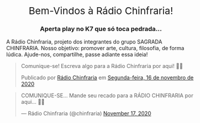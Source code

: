
<div style="font-size:26px;font-style:bold;text-align:center">        
Bem-Vindos à Rádio Chinfraria!
</div>  
<p></p>
<center>

<!-- BEGINS: AUTO-GENERATED MUSES RADIO PLAYER CODE -->
<script type="text/javascript" src="https://hosted.muses.org/mrp.js"></script>
<script type="text/javascript">
MRP.insert({
'url':'https://freeuk9.listen2myradio.com/live.mp3?typeportmount=s1_24979_stream_881946623',
'lang':'pt',
'codec':'mp3',
'volume':80,
'autoplay':true,
'jsevents':true,
'buffering':0,
'title':'',
'wmode':'transparent',
'skin':'cassette',
'width':200,
'height':120
});
</script>
<!-- ENDS: AUTO-GENERATED MUSES RADIO PLAYER CODE -->

<p><h3>Aperta play no K7 que só toca pedrada...</h3></p>
</center>

<p>
A Rádio Chinfraria, projeto dos integrantes do grupo SAGRADA CHINFRARIA. Nosso objetivo: promover arte, cultura, filosofia, de forma lúdica. Ajude-nos, compartilhe, passe adiante essa ideia!
</p>

<p>
 <div class="fb-post" data-href="https://www.facebook.com/radiochinfraria/posts/114094493847036" data-show-text="true" data-width=""><blockquote cite="https://www.facebook.com/radiochinfraria/posts/114094493847036" class="fb-xfbml-parse-ignore"><p>Comunique-se! Escreva algo para a Rádio Chinfraria por aqui! 🤘😏</p>Publicado por <a href="https://www.facebook.com/radiochinfraria/">Rádio Chinfraria</a> em&nbsp;<a href="https://www.facebook.com/radiochinfraria/posts/114094493847036">Segunda-feira, 16 de novembro de 2020</a></blockquote></div>
</p> 

<blockquote class="twitter-tweet"><p lang="pt" dir="ltr">COMUNIQUE-SE... Mande seu recado para a RÁDIO CHINFRARIA por aqui... 🤟😉</p>&mdash; Rádio Chinfraria (@chinfraria) <a href="https://twitter.com/chinfraria/status/1328581746275868672?ref_src=twsrc%5Etfw">November 17, 2020</a></blockquote> <script async src="https://platform.twitter.com/widgets.js" charset="utf-8"></script>

<div id="fb-root"></div>
<script async defer crossorigin="anonymous" src="https://connect.facebook.net/pt_BR/sdk.js#xfbml=1&version=v9.0" nonce="HJxBESw8"></script>

